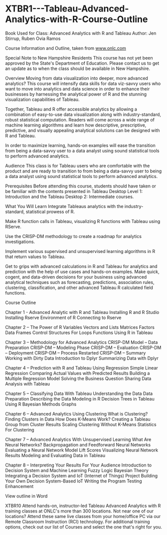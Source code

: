 # XTBR1---Tableau-Advanced-Analytics-with-R-Course-Outline

Book Used for Class: Advanced Analytics with R and Tableau
Author: Jen Stirrup, Ruben Ovia Ramos

Course Information and Outline, taken from www.onlc.com

Special Note to New Hampshire Residents
This course has not yet been approved by the State's Department of Education. Please contact us to get an update as to when the class should be available in New Hampshire.

Overview
Moving from data visualization into deeper, more advanced analytics? This course will intensify data skills for data viz-savvy users who want to move into analytics and data science in order to enhance their businesses by harnessing the analytical power of R and the stunning visualization capabilities of Tableau.

Together, Tableau and R offer accessible analytics by allowing a combination of easy-to-use data visualization along with industry-standard, robust statistical computation. Readers will come across a wide range of machine learning algorithms and learn how descriptive, prescriptive, predictive, and visually appealing analytical solutions can be designed with R and Tableau.

In order to maximize learning, hands-on examples will ease the transition from being a data-savvy user to a data analyst using sound statistical tools to perform advanced analytics.

Audience
This class is for Tableau users who are comfortable with the product and are ready to transition to from being a data-savvy user to being a data analyst using sound statistical tools to perform advanced analytics.

Prerequisites
Before attending this course, students should have taken or be familiar with the contents presented in Tableau Desktop Level 1: Introduction and the Tableau Desktop 2: Intermediate courses.

What You Will Learn
Integrate Tableaus analytics with the industry-standard, statistical prowess of R.

Make R function calls in Tableau, visualizing R functions with Tableau using RServe.

Use the CRISP-DM methodology to create a roadmap for analytics investigations.

Implement various supervised and unsupervised learning algorithms in R that return values to Tableau.

Get to grips with advanced calculations in R and Tableau for analytics and prediction with the help of use cases and hands-on examples.
Make quick, cogent, and data-driven decisions for your business using advanced analytical techniques such as forecasting, predictions, association rules, clustering, classification, and other advanced Tableau R calculated field functions.

Course Outline

Chapter 1 - Advanced Analytic with R and Tableau
Installing R and R Studio
Installing Rserve
Environment of R
Connecting to Rserve

Chapter 2 – The Power of R
Variables
Vectors and Lists
Matrices
Factors
Data Frames
Control Structures
For Loops
Functions
Using R in Tableau

Chapter 3 – Methodology for Advanced Analytics
CRISP-DM Model – Data Preparation
CRISP-DM – Modeling Phase
CRISP-DM – Evaluation
CRISP-DM – Deployment
CRISP-DM – Process Restarted
CRISP-DM – Summary
Working with Dirty Data
Introduction to Dplyr
Summarizing Data with Dplyr

Chapter 4 – Prediction with R and Tableau Using Regression
Simple Linear Regression
Comparing Actual Values with Predicted Results
Building a Multiple Regression Model
Solving the Business Question
Sharing Data Analysis with Tableau

Chapter 5 – Classifying Data With Tableau
Understanding the Data
Data Preparation
Describing the Data
Modeling in R
Decision Trees in Tableau Using R
Bayesian Methods
Graphs

Chapter 6 – Advanced Analytics Using Clustering
What is Clustering?
Finding Clusters in Data
How Does K-Means Work?
Creating a Tableau Group from Cluster Results
Scaling
Clustering Without K-Means
Statistics For Clustering

Chapter 7 – Advanced Analytics With Unsupervised Learning
What Are Neural Networks?
Backpropagation and Feedforward Neural Networks
Evaluating a Neural Network Model
Lift Scores
Visualizing Neural Network Results
Modeling and Evaluating Data in Tableau

Chapter 8 – Interpreting Your Results For Your Audience
Introduction to Decision System and Machine Learning
Fuzzy Logic
Bayesian Theory
Integrating a Decision System and IoT (Internet of Things) Project
Building Your Own Decision System-Based loT
Writing the Program
Testing
Enhancement


View outline in Word 

XTBR10 
Attend hands-on, instructor-led Tableau Advanced Analytics with R training classes at ONLC's more than 300 locations. Not near one of our locations? Attend these same live classes from your home/office PC via our Remote Classroom Instruction (RCI) technology. 
For additional training options, check out our list of Courses and select the one that's right for you. 
